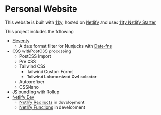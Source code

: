 # Personal Website

This website is built with [11ty](https://www.11ty.io/), hosted on [Netlify](https://www.netlify.com) and uses [11ty Netlify Starter](https://github.com/babycourageous/11ty-netlify-starter)

This project includes the following:

- [Eleventy](https://www.11ty.io)
  - A date format filter for Nunjucks with [Date-fns](https://github.com/date-fns/date-fns)
- CSS withPostCSS processing
  - PostCSS Import
  - Pre CSS
  - Tailwind CSS
    - Tailwind Custom Forms
    - Tailwind Lobotomized Owl selector
  - Autoprefixer
  - CSSNano
- JS bundling with Rollup
- [Netlify Dev](https://www.netlify.com/products/dev)
  - [Netlify Redirects](https://netlify.com/docs/redirects/) in development
  - [Netlify Functions](https://www.netlify.com/products/functions) in development
